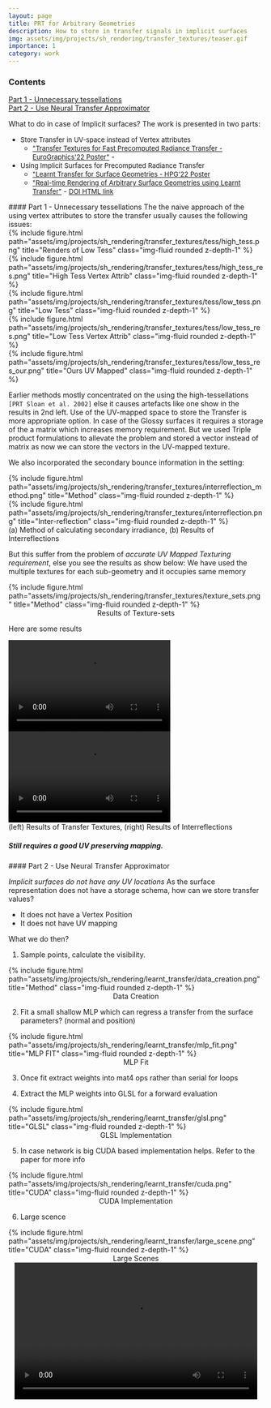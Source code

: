 ```yaml
---
layout: page
title: PRT for Arbitrary Geometries
description: How to store in transfer signals in implicit surfaces
img: assets/img/projects/sh_rendering/transfer_textures/teaser.gif
importance: 1
category: work
---
```

### Contents
<a href="#uvtransfer">
Part 1 - Unnecessary tessellations
</a><br/>
<a href="#learnttransfer">
Part 2 - Use Neural Transfer Approximator
</a>

What to do in case of Implicit surfaces?
The work is presented in two parts:
- <font size="2">Store Transfer in UV-space instead of Vertex attributes</font> 
    * [<font size="2">"Transfer Textures for Fast Precomputed Radiance Transfer - EuroGraphics'22 Poster"</font>](https://diglib.eg.org/handle/10.2312/egp20221012) - 
- <font size="2">Using Implicit Surfaces for Precomputed Radiance Transfer </font> 
    * [<font size="2">"Learnt Transfer for Surface Geometries - HPG'22 Poster</font>](https://www.highperformancegraphics.org/posters22/HPG2022_Poster7_Learnt_Transfer_for_Surface_Geometries.pdf)
    * [<font size="2">"Real-time Rendering of Arbitrary Surface Geometries using Learnt Transfer"</font>](https://iiitaphyd-my.sharepoint.com/:b:/g/personal/dhawal_sirikonda_research_iiit_ac_in/EUKOrBzrxrxFsOhmYFLArFcBtWBpY2nfx_CziCUC-JHneg?e=MrdxAJ) - [<font size="2">DOI HTML link</font>](https://camps.aptaracorp.com/ACM_PMS/PMS/ACM/ICVGIP22/40/4850c344-6a88-11ed-a76e-16bb50361d1f/OUT/icvgip22-40.html)

<div id="uvtransfer">
</div>
#### Part 1 - Unnecessary tessellations
    The the naive approach of the using vertex attributes to store the transfer usually causes the following issues:

<div class="row justify-content-sm-center">
    <div class="col-sm-2 mt-3 mt-md-0">
        {% include figure.html path="assets/img/projects/sh_rendering/transfer_textures/tess/high_tess.png" title="Renders of Low Tess" class="img-fluid rounded z-depth-1" %}
        <!-- <caption font="1">Tessellations</caption> -->
    </div>
    <div class="col-sm-2 mt-3 mt-md-0">
        {% include figure.html path="assets/img/projects/sh_rendering/transfer_textures/tess/high_tess_res.png" title="High Tess Vertex Attrib" class="img-fluid rounded z-depth-1" %}
        <!-- <caption>High-Tess VA Tess</caption> -->
    </div>
    <div class="col-sm-2 mt-3 mt-md-0">
        {% include figure.html path="assets/img/projects/sh_rendering/transfer_textures/tess/low_tess.png" title="Low Tess" class="img-fluid rounded z-depth-1" %}
        <!-- <caption>Tessellations</caption> -->
    </div>
    <div class="col-sm-2 mt-3 mt-md-0">
        {% include figure.html path="assets/img/projects/sh_rendering/transfer_textures/tess/low_tess_res.png" title="Low Tess Vertex Attrib" class="img-fluid rounded z-depth-1" %}
        <!-- <caption>Low-tessellations Vextex Attrib</caption> -->
    </div>
    <div class="col-sm-2 mt-3 mt-md-0">
        {% include figure.html path="assets/img/projects/sh_rendering/transfer_textures/tess/low_tess_res_our.png" title="Ours UV Mapped" class="img-fluid rounded z-depth-1" %}
        <!-- <caption>Ours</caption> -->
    </div>
</div>

Earlier methods mostly concentrated on the using the high-tessellations `[PRT Sloan et al. 2002]` else it causes artefacts like one show in the results in 2nd left. Use of the UV-mapped space to store the Transfer is more appropriate option. In case of the Glossy surfaces it requires a storage of the a matrix which increases memory requirement. But we used Triple product formulations to allevate the problem and stored a vector instead of matrix as now we can store the vectors in the UV-mapped texture.

We also incorporated the secondary bounce information in the setting:


<div class="row justify-content-sm-center">
    <div class="col-sm-7 mt-3 mt-md-0">
        {% include figure.html path="assets/img/projects/sh_rendering/transfer_textures/interreflection_method.png" title="Method" class="img-fluid rounded z-depth-1" %}
    </div>
     <div class="col-sm-5 mt-3 mt-md-0">
        {% include figure.html path="assets/img/projects/sh_rendering/transfer_textures/interreflection.png" title="Inter-reflection" class="img-fluid rounded z-depth-1" %}
    </div>
    <caption>(a) Method of calculating secondary irradiance, (b) Results of Interreflections</caption>
</div>


But this suffer from the problem of *accurate UV Mapped Texturing requirement*, else you see the results as show below:
We have used the multiple textures for each sub-geometry and it occupies same memory

<div class="row justify-content-sm-center">
    <div class="col-sm-8 mt-3 mt-md-0">
        {% include figure.html path="assets/img/projects/sh_rendering/transfer_textures/texture_sets.png" title="Method" class="img-fluid rounded z-depth-1" %}
        <center><caption>Results of Texture-sets</caption></center>
    </div>
</div>


Here are some results
<div>
    <video controls autoplay width="320" height="180">
        <source src="https://raw.githubusercontent.com/dhawal1939/dhawal1939.github.io/master/.github/videos/sh_rendering/transfer_textures/results_transfer_textures.webm" type="video/webm">
    </video>
    <video controls autoplay width="320" height="180">
        <source src="https://raw.githubusercontent.com/dhawal1939/dhawal1939.github.io/master/.github/videos/sh_rendering/transfer_textures/interreflection.webm" type="video/webm">
    </video>
    <br/>
    <caption>(left) Results of Transfer Textures, (right) Results of Interreflections</caption>
</div>

<div id="learnttransfer">
    <h5><i>Still requires a good UV preserving mapping.</i></h5>
</div>
#### Part 2 - Use Neural Transfer Approximator

*Implicit surfaces do not have any UV locations*
As the surface representation does not have a storage schema, how can we store transfer values? 

- It does not have a Vertex Position
- It does not have UV mapping


What we do then?

1) Sample points, calculate the visibility.

<div class="row justify-content-sm-center">
    <div class="col-sm-8 mt-3 mt-md-0">
        {% include figure.html path="assets/img/projects/sh_rendering/learnt_transfer/data_creation.png" title="Method" class="img-fluid rounded z-depth-1" %}
        <center><caption>Data Creation</caption></center>
    </div>
</div>


2) Fit a small shallow MLP which can regress a transfer from the surface parameters? (normal and position)

<div class="row justify-content-sm-center">
    <div class="col-sm-8 mt-3 mt-md-0">
        {% include figure.html path="assets/img/projects/sh_rendering/learnt_transfer/mlp_fit.png" title="MLP FIT" class="img-fluid rounded z-depth-1" %}
        <center><caption>MLP Fit</caption></center>
    </div>
</div>

3) Once fit extract weights into mat4 ops rather than serial for loops

4) Extract the MLP weights into GLSL for a forward evaluation
<div class="row justify-content-sm-center">
    <div class="col-sm-8 mt-3 mt-md-0">
        {% include figure.html path="assets/img/projects/sh_rendering/learnt_transfer/glsl.png" title="GLSL" class="img-fluid rounded z-depth-1" %}
        <center><caption> GLSL Implementation</caption></center>
    </div>
</div>

5) In case network is big CUDA based implementation helps. Refer to the paper for more info

<div class="row justify-content-sm-center">
    <div class="col-sm-8 mt-3 mt-md-0">
        {% include figure.html path="assets/img/projects/sh_rendering/learnt_transfer/cuda.png" title="CUDA" class="img-fluid rounded z-depth-1" %}
        <center><caption> CUDA Implementation</caption></center>
    </div>
</div>

6) Large scence


<div class="row justify-content-sm-center">
    <div class="col-sm-8 mt-3 mt-md-0">
        {% include figure.html path="assets/img/projects/sh_rendering/learnt_transfer/large_scene.png" title="CUDA" class="img-fluid rounded z-depth-1" %}
        <center><caption> Large Scenes</caption></center>
    </div>
</div>

<center>
<video controls autoplay width="480" height="270">
    <source src="https://raw.githubusercontent.com/dhawal1939/dhawal1939.github.io/master/.github/videos/sh_rendering/learnt_transfer/results_learnt_transfer.webm" type="video/webm">
</video>
</center>
